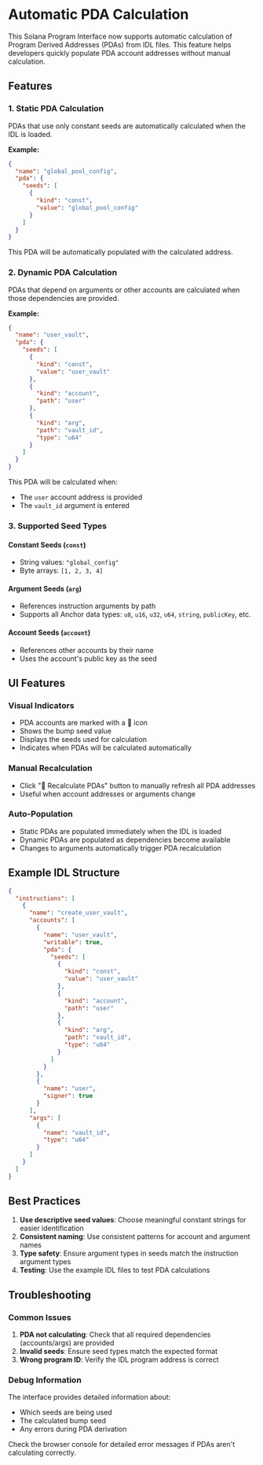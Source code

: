 # Automatic PDA Calculation

This Solana Program Interface now supports automatic calculation of Program Derived Addresses (PDAs) from IDL files. This feature helps developers quickly populate PDA account addresses without manual calculation.

## Features

### 1. Static PDA Calculation

PDAs that use only constant seeds are automatically calculated when the IDL is loaded.

**Example:**

```json
{
  "name": "global_pool_config",
  "pda": {
    "seeds": [
      {
        "kind": "const",
        "value": "global_pool_config"
      }
    ]
  }
}
```

This PDA will be automatically populated with the calculated address.

### 2. Dynamic PDA Calculation

PDAs that depend on arguments or other accounts are calculated when those dependencies are provided.

**Example:**

```json
{
  "name": "user_vault",
  "pda": {
    "seeds": [
      {
        "kind": "const",
        "value": "user_vault"
      },
      {
        "kind": "account",
        "path": "user"
      },
      {
        "kind": "arg",
        "path": "vault_id",
        "type": "u64"
      }
    ]
  }
}
```

This PDA will be calculated when:

- The `user` account address is provided
- The `vault_id` argument is entered

### 3. Supported Seed Types

#### Constant Seeds (`const`)

- String values: `"global_config"`
- Byte arrays: `[1, 2, 3, 4]`

#### Argument Seeds (`arg`)

- References instruction arguments by path
- Supports all Anchor data types: `u8`, `u16`, `u32`, `u64`, `string`, `publicKey`, etc.

#### Account Seeds (`account`)

- References other accounts by their name
- Uses the account's public key as the seed

## UI Features

### Visual Indicators

- PDA accounts are marked with a 📍 icon
- Shows the bump seed value
- Displays the seeds used for calculation
- Indicates when PDAs will be calculated automatically

### Manual Recalculation

- Click "🔄 Recalculate PDAs" button to manually refresh all PDA addresses
- Useful when account addresses or arguments change

### Auto-Population

- Static PDAs are populated immediately when the IDL is loaded
- Dynamic PDAs are populated as dependencies become available
- Changes to arguments automatically trigger PDA recalculation

## Example IDL Structure

```json
{
  "instructions": [
    {
      "name": "create_user_vault",
      "accounts": [
        {
          "name": "user_vault",
          "writable": true,
          "pda": {
            "seeds": [
              {
                "kind": "const",
                "value": "user_vault"
              },
              {
                "kind": "account",
                "path": "user"
              },
              {
                "kind": "arg",
                "path": "vault_id",
                "type": "u64"
              }
            ]
          }
        },
        {
          "name": "user",
          "signer": true
        }
      ],
      "args": [
        {
          "name": "vault_id",
          "type": "u64"
        }
      ]
    }
  ]
}
```

## Best Practices

1. **Use descriptive seed values**: Choose meaningful constant strings for easier identification
2. **Consistent naming**: Use consistent patterns for account and argument names
3. **Type safety**: Ensure argument types in seeds match the instruction argument types
4. **Testing**: Use the example IDL files to test PDA calculations

## Troubleshooting

### Common Issues

1. **PDA not calculating**: Check that all required dependencies (accounts/args) are provided
2. **Invalid seeds**: Ensure seed types match the expected format
3. **Wrong program ID**: Verify the IDL program address is correct

### Debug Information

The interface provides detailed information about:

- Which seeds are being used
- The calculated bump seed
- Any errors during PDA derivation

Check the browser console for detailed error messages if PDAs aren't calculating correctly.
